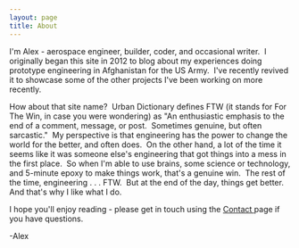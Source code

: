 ```yaml
---
layout: page
title: About
---
```


I'm Alex - aerospace engineer, builder, coder, and occasional writer.  I originally began this site in 2012 to blog about my experiences doing prototype engineering in Afghanistan for the US Army.  I've recently revived it to showcase some of the other projects I've been working on more recently.

How about that site name?  Urban Dictionary defines FTW (it stands for For The Win, in case you were wondering) as "An enthusiastic emphasis to the end of a comment, message, or post.  Sometimes genuine, but often sarcastic."  My perspective is that engineering has the power to change the world for the better, and often does.  On the other hand, a lot of the time it seems like it was someone else's engineering that got things into a mess in the first place.  So when I'm able to use brains, some science or technology, and 5-minute epoxy to make things work, that's a genuine win.  The rest of the time, engineering . . . FTW.  But at the end of the day, things get better.  And that's why I like what I do.

I hope you'll enjoy reading - please get in touch using the <a href="/pages/contact/">Contact </a>page if you have questions.

-Alex
